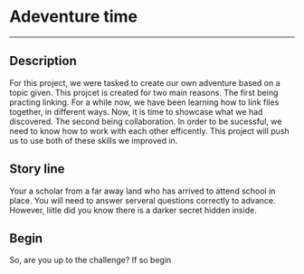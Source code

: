 
# Adeventure time
---

## Description

For this project, we were tasked to create our own adventure based on a topic given. This projcet is created for two main reasons. The first being practing linking. For a while now, we have been learning how to link files together, in different ways. Now, it is time to showcase what we had discovered. The second being collaboration. In order to be sucessful, we need to know how to work with each other efficently. This project will push us to use both of these skills we improved in.

## Story line

Your a scholar from a far away land who has arrived to attend school in place. You will need to answer serveral questions correctly to advance. However, liitle did you know there is a darker secret hidden inside.


## Begin

So, are you up to the challenge? If so begin





